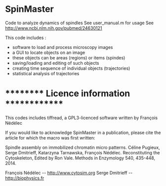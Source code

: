 # SpinMaster
 Code to analyze dynamics of spindles
 See user_manual.m for usage
 See http://www.ncbi.nlm.nih.gov/pubmed/24630121 

 This code includes :
 - software to load and process microscopy images
 - a GUI to locate objects on an image
 - these objects can be areas (regions) or items (spindes)
 - saving/loading and editing of such objects
 - creating time sequence of individual objects (trajectories)
 - statistical analysis of trajectories


# ******** Licence information ************
 This codes includes tiffread, a GPL3-licenced software written by François Nédélec

 If you would like to acknowledge SpinMaster in a publication, 
 please cite the article for which the macro was first written:

 Spindle assembly on immobilized chromatin micro patterns.
 Céline Pugieux, Serge Dmitrieff, Katarzyna Tarnawska, François Nédélec. 
 Reconstituting the Cytoskeleton, Edited by Ron Vale.
 Methods in Enzymology 540, 435-448, 2014. 

 
 François Nédélec --  http://www.cytosim.org
 Serge Dmitrieff  --  http://biophysics.fr	

